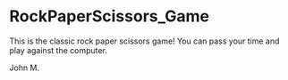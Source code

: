 # RockPaperScissors_Game

This is the classic rock paper scissors game!
You can pass your time and play against the computer.

John M.
